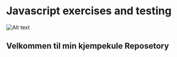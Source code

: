 # Javascript exercises and testing
![Alt text](wallhaven-k9x521_1280x720.png)

## Velkommen til min kjempekule Reposetory

